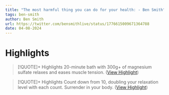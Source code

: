 ```yaml
---
title: "The most harmful thing you can do for your health: - Ben Smith"
tags: ben-smith
author: Ben Smith
url: https://twitter.com/bensmithlive/status/1776615009671364788
date: 04-08-2024
---
```

# Highlights
> [!QUOTE]+ Highlights
> 20-minute bath with 300g+ of magnesium sulfate relaxes and eases muscle tension. ([View Highlight](https://read.readwise.io/read/01hty191x5e1j93c9kdwanz0w9))


> [!QUOTE]+ Highlights
> Count down from 10, doubling your relaxation level with each count. Surrender in your body. ([View Highlight](https://read.readwise.io/read/01hty1c124qprt9t504h60ygeh))


